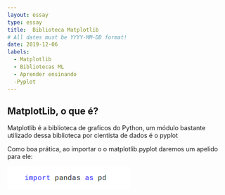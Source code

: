 ```yaml
---
layout: essay
type: essay
title:  Biblioteca Matplotlib
# All dates must be YYYY-MM-DD format!
date: 2019-12-06
labels:
  - Matplotlib
  - Bibliotecas ML
  - Aprender ensinando
  -Pyplot
---
```



## MatplotLib, o que é?
<p>Matplotlib é a biblioteca de graficos do Python, um módulo bastante utilizado dessa biblioteca por cientista de dados é o pyplot</p> 
<p>Como boa prática, ao importar o o matplotlib.pyplot daremos um apelido para ele:</p>



<img class="ui fluid medium image" src="../images/pandas1.png">

